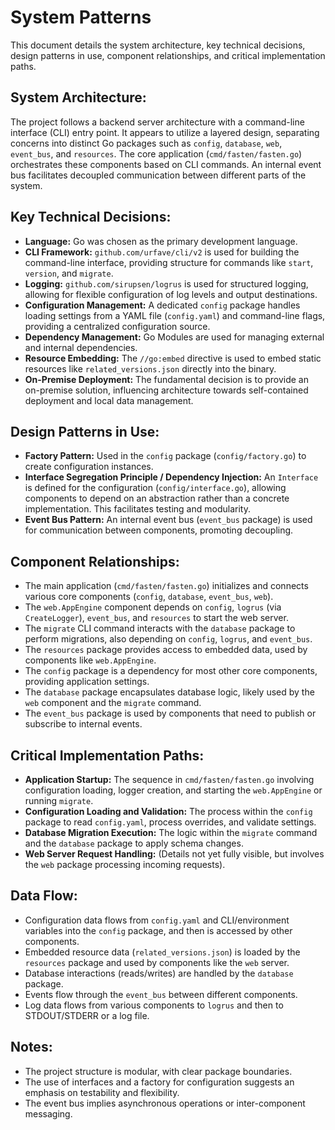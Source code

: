 # System Patterns

This document details the system architecture, key technical decisions, design patterns in use, component relationships, and critical implementation paths.

## System Architecture:

The project follows a backend server architecture with a command-line interface (CLI) entry point. It appears to utilize a layered design, separating concerns into distinct Go packages such as `config`, `database`, `web`, `event_bus`, and `resources`. The core application (`cmd/fasten/fasten.go`) orchestrates these components based on CLI commands. An internal event bus facilitates decoupled communication between different parts of the system.

## Key Technical Decisions:

- **Language:** Go was chosen as the primary development language.
- **CLI Framework:** `github.com/urfave/cli/v2` is used for building the command-line interface, providing structure for commands like `start`, `version`, and `migrate`.
- **Logging:** `github.com/sirupsen/logrus` is used for structured logging, allowing for flexible configuration of log levels and output destinations.
- **Configuration Management:** A dedicated `config` package handles loading settings from a YAML file (`config.yaml`) and command-line flags, providing a centralized configuration source.
- **Dependency Management:** Go Modules are used for managing external and internal dependencies.
- **Resource Embedding:** The `//go:embed` directive is used to embed static resources like `related_versions.json` directly into the binary.
- **On-Premise Deployment:** The fundamental decision is to provide an on-premise solution, influencing architecture towards self-contained deployment and local data management.

## Design Patterns in Use:

- **Factory Pattern:** Used in the `config` package (`config/factory.go`) to create configuration instances.
- **Interface Segregation Principle / Dependency Injection:** An `Interface` is defined for the configuration (`config/interface.go`), allowing components to depend on an abstraction rather than a concrete implementation. This facilitates testing and modularity.
- **Event Bus Pattern:** An internal event bus (`event_bus` package) is used for communication between components, promoting decoupling.

## Component Relationships:

- The main application (`cmd/fasten/fasten.go`) initializes and connects various core components (`config`, `database`, `event_bus`, `web`).
- The `web.AppEngine` component depends on `config`, `logrus` (via `CreateLogger`), `event_bus`, and `resources` to start the web server.
- The `migrate` CLI command interacts with the `database` package to perform migrations, also depending on `config`, `logrus`, and `event_bus`.
- The `resources` package provides access to embedded data, used by components like `web.AppEngine`.
- The `config` package is a dependency for most other core components, providing application settings.
- The `database` package encapsulates database logic, likely used by the `web` component and the `migrate` command.
- The `event_bus` package is used by components that need to publish or subscribe to internal events.

## Critical Implementation Paths:

- **Application Startup:** The sequence in `cmd/fasten/fasten.go` involving configuration loading, logger creation, and starting the `web.AppEngine` or running `migrate`.
- **Configuration Loading and Validation:** The process within the `config` package to read `config.yaml`, process overrides, and validate settings.
- **Database Migration Execution:** The logic within the `migrate` command and the `database` package to apply schema changes.
- **Web Server Request Handling:** (Details not yet fully visible, but involves the `web` package processing incoming requests).

## Data Flow:

- Configuration data flows from `config.yaml` and CLI/environment variables into the `config` package, and then is accessed by other components.
- Embedded resource data (`related_versions.json`) is loaded by the `resources` package and used by components like the `web` server.
- Database interactions (reads/writes) are handled by the `database` package.
- Events flow through the `event_bus` between different components.
- Log data flows from various components to `logrus` and then to STDOUT/STDERR or a log file.

## Notes:

- The project structure is modular, with clear package boundaries.
- The use of interfaces and a factory for configuration suggests an emphasis on testability and flexibility.
- The event bus implies asynchronous operations or inter-component messaging.
